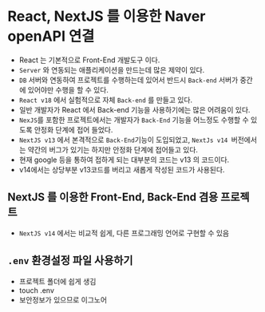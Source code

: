 # React, NextJS 를 이용한 Naver openAPI 연결

- React 는 기본적으로 Front-End 개발도구 이다.
- `Server` 와 연동되는 애플리케이션을 만드는데 많은 제약이 있다.
- `DB` 서버와 연동하여 프로젝트를 수행하는데 있어서 반드시 `Back-end` 서버가 중간에 있어야만 수행을 할 수 있다.
- `React v18` 에서 실험적으로 자체 `Back-end` 를 만들고 있다.
- 일반 개발자가 React 에서 Back-end 기능을 사용하기에는 많은 어려움이 있다.
- `NexJS`를 포함한 프로젝트에서는 개발자가 `Back-End` 기능을 어느정도 수행할 수 있도록 안정화 단계에 접어 들었다.
- `NextJS v13` 에서 본격적으로 `Back-End`기능이 도입되었고, `NextJs v14 `버전에서는 약간의 버그가 있기는 하지만 안정화 단계에 접어들고 있다.
- 현재 google 등을 통하여 접하게 되는 대부분의 코드는 v13 의 코드이다.
- v14에서는 상당부분 v13코드를 버리고 새롭게 작성된 코드가 사용된다.

## NextJS 를 이용한 Front-End, Back-End 겸용 프로젝트

- `NextJS v14` 에서는 비교적 쉽게, 다른 프로그래밍 언어로 구현할 수 있음

## `.env` 환경설정 파일 사용하기

- 프로젝트 폴더에 쉽게 생김
- touch .env
- 보안정보가 있으므로 이그노어
